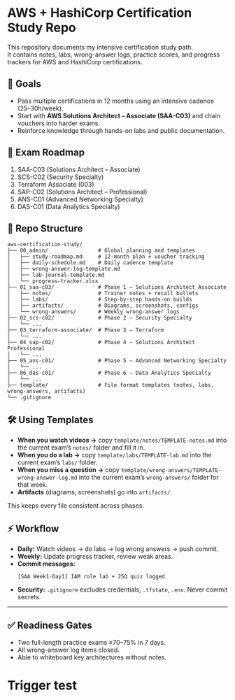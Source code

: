 # AWS + HashiCorp Certification Study Repo

This repository documents my intensive certification study path.  
It contains notes, labs, wrong-answer logs, practice scores, and progress trackers for AWS and HashiCorp certifications.

## 🎯 Goals
- Pass multiple certifications in 12 months using an intensive cadence (25–30h/week).
- Start with **AWS Solutions Architect – Associate (SAA-C03)** and chain vouchers into harder exams.
- Reinforce knowledge through hands-on labs and public documentation.

## 📅 Exam Roadmap
1. SAA-C03 (Solutions Architect – Associate)
2. SCS-C02 (Security Specialty)
3. Terraform Associate (003)
4. SAP-C02 (Solutions Architect – Professional)
5. ANS-C01 (Advanced Networking Specialty)
6. DAS-C01 (Data Analytics Specialty)

## 📂 Repo Structure
```plaintext
aws-certification-study/
├── 00_admin/                # Global planning and templates
│   ├── study-roadmap.md     # 12-month plan + voucher tracking
│   ├── daily-schedule.md    # Daily cadence template
│   ├── wrong-answer-log-template.md
│   ├── lab-journal-template.md
│   └── progress-tracker.xlsx
├── 01_saa-c03/              # Phase 1 – Solutions Architect Associate
│   ├── notes/               # Trainer notes + recall bullets
│   ├── labs/                # Step-by-step hands-on builds
│   ├── artifacts/           # Diagrams, screenshots, configs
│   └── wrong-answers/       # Weekly wrong-answer logs
├── 02_scs-c02/              # Phase 2 – Security Specialty
│   └── ...
├── 03_terraform-associate/  # Phase 3 – Terraform
│   └── ...
├── 04_sap-c02/              # Phase 4 – Solutions Architect Professional
│   └── ...
├── 05_ans-c01/              # Phase 5 – Advanced Networking Specialty
│   └── ...
├── 06_das-c01/              # Phase 6 – Data Analytics Specialty
│   └── ...
├── template/                # File format templates (notes, labs, wrong-answers, artifacts)
└── .gitignore
```

## 🛠 Using Templates

- **When you watch videos →** copy `template/notes/TEMPLATE-notes.md` into the current exam’s `notes/` folder and fill it in.  
- **When you do a lab →** copy `template/labs/TEMPLATE-lab.md` into the current exam’s `labs/` folder.  
- **When you miss a question →** copy `template/wrong-answers/TEMPLATE-wrong-answer-log.md` into the current exam’s `wrong-answers/` folder for that week.  
- **Artifacts** (diagrams, screenshots) go into `artifacts/`.

This keeps every file consistent across phases.

## ⚡ Workflow
- **Daily:** Watch videos → do labs → log wrong answers → push commit.
- **Weekly:** Update progress tracker, review weak areas.
- **Commit messages:**  
  ```
  [SAA Week1-Day1] IAM role lab + 25Q quiz logged
  ```
- **Security:** `.gitignore` excludes credentials, `.tfstate`, `.env`. Never commit secrets.

---

## ✅ Readiness Gates
- Two full-length practice exams ≥70–75% in 7 days.
- All wrong-answer log items closed.
- Able to whiteboard key architectures without notes.
# Trigger test

